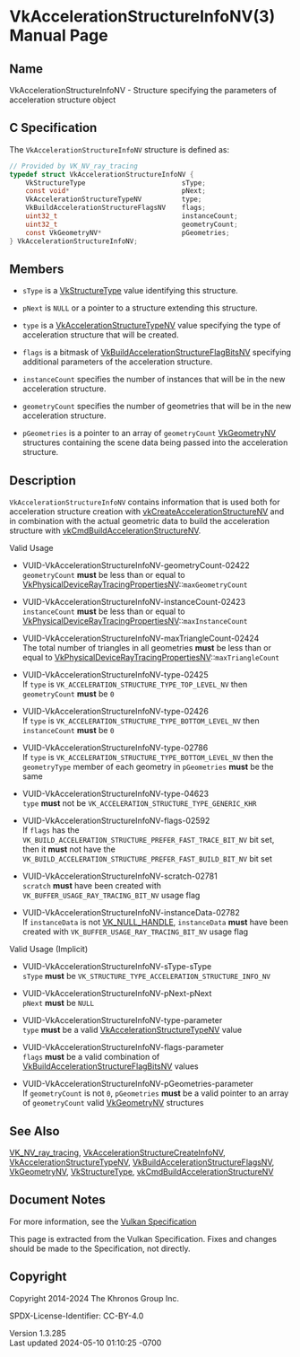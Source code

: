 # VkAccelerationStructureInfoNV(3) Manual Page

## Name

VkAccelerationStructureInfoNV - Structure specifying the parameters of
acceleration structure object



## <a href="#_c_specification" class="anchor"></a>C Specification

The `VkAccelerationStructureInfoNV` structure is defined as:

``` c
// Provided by VK_NV_ray_tracing
typedef struct VkAccelerationStructureInfoNV {
    VkStructureType                        sType;
    const void*                            pNext;
    VkAccelerationStructureTypeNV          type;
    VkBuildAccelerationStructureFlagsNV    flags;
    uint32_t                               instanceCount;
    uint32_t                               geometryCount;
    const VkGeometryNV*                    pGeometries;
} VkAccelerationStructureInfoNV;
```

## <a href="#_members" class="anchor"></a>Members

- `sType` is a [VkStructureType](https://registry.khronos.org/vulkan/specs/1.3-extensions/man/html/VkStructureType.html) value identifying
  this structure.

- `pNext` is `NULL` or a pointer to a structure extending this
  structure.

- `type` is a
  [VkAccelerationStructureTypeNV](https://registry.khronos.org/vulkan/specs/1.3-extensions/man/html/VkAccelerationStructureTypeNV.html)
  value specifying the type of acceleration structure that will be
  created.

- `flags` is a bitmask of
  [VkBuildAccelerationStructureFlagBitsNV](https://registry.khronos.org/vulkan/specs/1.3-extensions/man/html/VkBuildAccelerationStructureFlagBitsNV.html)
  specifying additional parameters of the acceleration structure.

- `instanceCount` specifies the number of instances that will be in the
  new acceleration structure.

- `geometryCount` specifies the number of geometries that will be in the
  new acceleration structure.

- `pGeometries` is a pointer to an array of `geometryCount`
  [VkGeometryNV](https://registry.khronos.org/vulkan/specs/1.3-extensions/man/html/VkGeometryNV.html) structures containing the scene data
  being passed into the acceleration structure.

## <a href="#_description" class="anchor"></a>Description

`VkAccelerationStructureInfoNV` contains information that is used both
for acceleration structure creation with
[vkCreateAccelerationStructureNV](https://registry.khronos.org/vulkan/specs/1.3-extensions/man/html/vkCreateAccelerationStructureNV.html)
and in combination with the actual geometric data to build the
acceleration structure with
[vkCmdBuildAccelerationStructureNV](https://registry.khronos.org/vulkan/specs/1.3-extensions/man/html/vkCmdBuildAccelerationStructureNV.html).

Valid Usage

- <a href="#VUID-VkAccelerationStructureInfoNV-geometryCount-02422"
  id="VUID-VkAccelerationStructureInfoNV-geometryCount-02422"></a>
  VUID-VkAccelerationStructureInfoNV-geometryCount-02422  
  `geometryCount` **must** be less than or equal to
  [VkPhysicalDeviceRayTracingPropertiesNV](https://registry.khronos.org/vulkan/specs/1.3-extensions/man/html/VkPhysicalDeviceRayTracingPropertiesNV.html)::`maxGeometryCount`

- <a href="#VUID-VkAccelerationStructureInfoNV-instanceCount-02423"
  id="VUID-VkAccelerationStructureInfoNV-instanceCount-02423"></a>
  VUID-VkAccelerationStructureInfoNV-instanceCount-02423  
  `instanceCount` **must** be less than or equal to
  [VkPhysicalDeviceRayTracingPropertiesNV](https://registry.khronos.org/vulkan/specs/1.3-extensions/man/html/VkPhysicalDeviceRayTracingPropertiesNV.html)::`maxInstanceCount`

- <a href="#VUID-VkAccelerationStructureInfoNV-maxTriangleCount-02424"
  id="VUID-VkAccelerationStructureInfoNV-maxTriangleCount-02424"></a>
  VUID-VkAccelerationStructureInfoNV-maxTriangleCount-02424  
  The total number of triangles in all geometries **must** be less than
  or equal to
  [VkPhysicalDeviceRayTracingPropertiesNV](https://registry.khronos.org/vulkan/specs/1.3-extensions/man/html/VkPhysicalDeviceRayTracingPropertiesNV.html)::`maxTriangleCount`

- <a href="#VUID-VkAccelerationStructureInfoNV-type-02425"
  id="VUID-VkAccelerationStructureInfoNV-type-02425"></a>
  VUID-VkAccelerationStructureInfoNV-type-02425  
  If `type` is `VK_ACCELERATION_STRUCTURE_TYPE_TOP_LEVEL_NV` then
  `geometryCount` **must** be `0`

- <a href="#VUID-VkAccelerationStructureInfoNV-type-02426"
  id="VUID-VkAccelerationStructureInfoNV-type-02426"></a>
  VUID-VkAccelerationStructureInfoNV-type-02426  
  If `type` is `VK_ACCELERATION_STRUCTURE_TYPE_BOTTOM_LEVEL_NV` then
  `instanceCount` **must** be `0`

- <a href="#VUID-VkAccelerationStructureInfoNV-type-02786"
  id="VUID-VkAccelerationStructureInfoNV-type-02786"></a>
  VUID-VkAccelerationStructureInfoNV-type-02786  
  If `type` is `VK_ACCELERATION_STRUCTURE_TYPE_BOTTOM_LEVEL_NV` then the
  `geometryType` member of each geometry in `pGeometries` **must** be
  the same

- <a href="#VUID-VkAccelerationStructureInfoNV-type-04623"
  id="VUID-VkAccelerationStructureInfoNV-type-04623"></a>
  VUID-VkAccelerationStructureInfoNV-type-04623  
  `type` **must** not be `VK_ACCELERATION_STRUCTURE_TYPE_GENERIC_KHR`

- <a href="#VUID-VkAccelerationStructureInfoNV-flags-02592"
  id="VUID-VkAccelerationStructureInfoNV-flags-02592"></a>
  VUID-VkAccelerationStructureInfoNV-flags-02592  
  If `flags` has the
  `VK_BUILD_ACCELERATION_STRUCTURE_PREFER_FAST_TRACE_BIT_NV` bit set,
  then it **must** not have the
  `VK_BUILD_ACCELERATION_STRUCTURE_PREFER_FAST_BUILD_BIT_NV` bit set

- <a href="#VUID-VkAccelerationStructureInfoNV-scratch-02781"
  id="VUID-VkAccelerationStructureInfoNV-scratch-02781"></a>
  VUID-VkAccelerationStructureInfoNV-scratch-02781  
  `scratch` **must** have been created with
  `VK_BUFFER_USAGE_RAY_TRACING_BIT_NV` usage flag

- <a href="#VUID-VkAccelerationStructureInfoNV-instanceData-02782"
  id="VUID-VkAccelerationStructureInfoNV-instanceData-02782"></a>
  VUID-VkAccelerationStructureInfoNV-instanceData-02782  
  If `instanceData` is not [VK_NULL_HANDLE](https://registry.khronos.org/vulkan/specs/1.3-extensions/man/html/VK_NULL_HANDLE.html),
  `instanceData` **must** have been created with
  `VK_BUFFER_USAGE_RAY_TRACING_BIT_NV` usage flag

Valid Usage (Implicit)

- <a href="#VUID-VkAccelerationStructureInfoNV-sType-sType"
  id="VUID-VkAccelerationStructureInfoNV-sType-sType"></a>
  VUID-VkAccelerationStructureInfoNV-sType-sType  
  `sType` **must** be `VK_STRUCTURE_TYPE_ACCELERATION_STRUCTURE_INFO_NV`

- <a href="#VUID-VkAccelerationStructureInfoNV-pNext-pNext"
  id="VUID-VkAccelerationStructureInfoNV-pNext-pNext"></a>
  VUID-VkAccelerationStructureInfoNV-pNext-pNext  
  `pNext` **must** be `NULL`

- <a href="#VUID-VkAccelerationStructureInfoNV-type-parameter"
  id="VUID-VkAccelerationStructureInfoNV-type-parameter"></a>
  VUID-VkAccelerationStructureInfoNV-type-parameter  
  `type` **must** be a valid
  [VkAccelerationStructureTypeNV](https://registry.khronos.org/vulkan/specs/1.3-extensions/man/html/VkAccelerationStructureTypeNV.html)
  value

- <a href="#VUID-VkAccelerationStructureInfoNV-flags-parameter"
  id="VUID-VkAccelerationStructureInfoNV-flags-parameter"></a>
  VUID-VkAccelerationStructureInfoNV-flags-parameter  
  `flags` **must** be a valid combination of
  [VkBuildAccelerationStructureFlagBitsNV](https://registry.khronos.org/vulkan/specs/1.3-extensions/man/html/VkBuildAccelerationStructureFlagBitsNV.html)
  values

- <a href="#VUID-VkAccelerationStructureInfoNV-pGeometries-parameter"
  id="VUID-VkAccelerationStructureInfoNV-pGeometries-parameter"></a>
  VUID-VkAccelerationStructureInfoNV-pGeometries-parameter  
  If `geometryCount` is not `0`, `pGeometries` **must** be a valid
  pointer to an array of `geometryCount` valid
  [VkGeometryNV](https://registry.khronos.org/vulkan/specs/1.3-extensions/man/html/VkGeometryNV.html) structures

## <a href="#_see_also" class="anchor"></a>See Also

[VK_NV_ray_tracing](https://registry.khronos.org/vulkan/specs/1.3-extensions/man/html/VK_NV_ray_tracing.html),
[VkAccelerationStructureCreateInfoNV](https://registry.khronos.org/vulkan/specs/1.3-extensions/man/html/VkAccelerationStructureCreateInfoNV.html),
[VkAccelerationStructureTypeNV](https://registry.khronos.org/vulkan/specs/1.3-extensions/man/html/VkAccelerationStructureTypeNV.html),
[VkBuildAccelerationStructureFlagsNV](https://registry.khronos.org/vulkan/specs/1.3-extensions/man/html/VkBuildAccelerationStructureFlagsNV.html),
[VkGeometryNV](https://registry.khronos.org/vulkan/specs/1.3-extensions/man/html/VkGeometryNV.html),
[VkStructureType](https://registry.khronos.org/vulkan/specs/1.3-extensions/man/html/VkStructureType.html),
[vkCmdBuildAccelerationStructureNV](https://registry.khronos.org/vulkan/specs/1.3-extensions/man/html/vkCmdBuildAccelerationStructureNV.html)

## <a href="#_document_notes" class="anchor"></a>Document Notes

For more information, see the <a
href="https://registry.khronos.org/vulkan/specs/1.3-extensions/html/vkspec.html#VkAccelerationStructureInfoNV"
target="_blank" rel="noopener">Vulkan Specification</a>

This page is extracted from the Vulkan Specification. Fixes and changes
should be made to the Specification, not directly.

## <a href="#_copyright" class="anchor"></a>Copyright

Copyright 2014-2024 The Khronos Group Inc.

SPDX-License-Identifier: CC-BY-4.0

Version 1.3.285  
Last updated 2024-05-10 01:10:25 -0700
